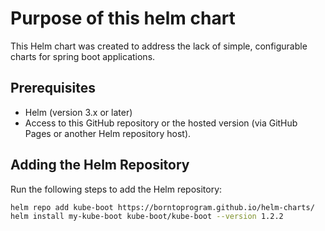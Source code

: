 # Purpose of this helm chart

This Helm chart was created to address the lack of simple, configurable charts for spring boot applications.
## Prerequisites

- Helm (version 3.x or later)
- Access to this GitHub repository or the hosted version (via GitHub Pages or another Helm repository host).

## Adding the Helm Repository

Run the following steps to add the Helm repository:

```bash
helm repo add kube-boot https://borntoprogram.github.io/helm-charts/
helm install my-kube-boot kube-boot/kube-boot --version 1.2.2
